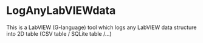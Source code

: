 # LogAnyLabVIEWdata
This is a LabVIEW (G-language) tool which logs any LabVIEW data structure into 2D table (CSV table / SQLite table /...)
